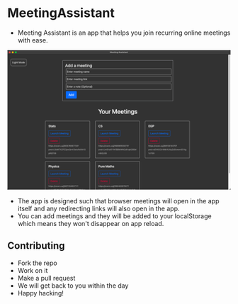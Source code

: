 # MeetingAssistant

- Meeting Assistant is an app that helps you join recurring online meetings with ease.


![MeetingAssistantScreenshot](https://github.com/virejdasani/MeetingAssistant/blob/master/Assets/meetingAssistantSC.png?raw=true)


- The app is designed such that browser meetings will open in the app itself and any redirecting links will also open in the app.
- You can add meetings and they will be added to your localStorage which means they won't disappear on app reload.


## Contributing
- Fork the repo
- Work on it
- Make a pull request
- We will get back to you within the day
- Happy hacking!
